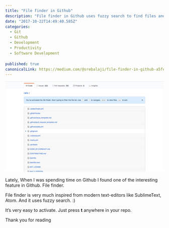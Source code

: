 ```yaml
---
title: "File finder in Github"
description: "File finder in Github uses fuzzy search to find files and folders easily."
date: "2017-10-22T14:49:40.585Z"
categories: 
  - Git
  - Github
  - Development
  - Productivity
  - Software Development

published: true
canonicalLink: https://medium.com/@srebalaji/file-finder-in-github-a5fe2819df7d
---
```


![File finder in Github](./asset-1.png)

Lately, When I was spending time on Github I found one of the interesting feature in Github. File finder.

File finder is very much inspired from modern text-editors like SublimeText, Atom. And it uses fuzzy search. :)

It’s very easy to activate. Just press **t** anywhere in your repo.

Thank you for reading